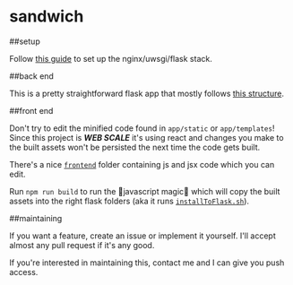 # sandwich

##setup

Follow [this guide](https://www.digitalocean.com/community/tutorials/how-to-serve-flask-applications-with-uwsgi-and-nginx-on-ubuntu-16-04) to set up the nginx/uwsgi/flask stack.

##back end

This is a pretty straightforward flask app that mostly follows [this structure](https://github.com/pallets/flask/wiki/Large-app-how-to).

##front end

Don't try to edit the minified code found in `app/static` or `app/templates`!
Since this project is ***WEB SCALE*** it's using react and changes you make to the built assets won't be persisted the next time the code gets built.

There's a nice [`frontend`](https://github.com/veggiedefender/sandwich/tree/master/frontend) folder containing js and jsx code which you can edit.

Run `npm run build` to run the 🌟javascript magic🌟 which will copy the built assets into the 
right flask folders (aka it runs [`installToFlask.sh`](https://github.com/veggiedefender/sandwich/blob/master/frontend/installToFlask.sh)).

##maintaining

If you want a feature, create an issue or implement it yourself. I'll accept almost any pull request if it's any good.

If you're interested in maintaining this, contact me and I can give you push access.
